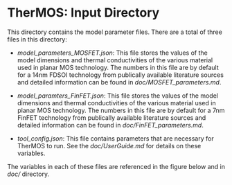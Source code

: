 # TherMOS: Input Directory

This directory contains the model parameter files. There are a total of three
files in this directory:

- *model_parameters_MOSFET.json*: This file stores the values of the model dimensions
  and thermal conductivities of the various material used in planar MOS
  technology. The numbers in this file are by default for a 14nm FDSOI technology from publically available literature sources
  and detailed information can be found in *doc/MOSFET_parameters.md*.

- *model_paramters_FinFET.json*: This file stores the values of the model dimensions
  and thermal conductivities of the various material used in planar MOS
  technology. The numbers in this file are by default for a 7nm FinFET technology from publically available literature sources
  and detailed information can be found in *doc/FinFET_parameters.md*.

- *tool_config.json*: This file contains parameters that are necessary for
  TherMOS to run. See the *doc/UserGuide.md* for details on these variables.

The variables in each of these files are referenced in the figure below and in *doc/* directory.
